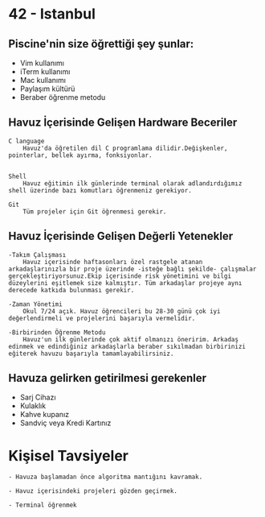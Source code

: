 # 42 - Istanbul

## Piscine'nin size öğrettiği şey şunlar:
- Vim kullanımı
- iTerm kullanımı
- Mac kullanımı
- Paylaşım kültürü
- Beraber öğrenme metodu

## Havuz İçerisinde Gelişen Hardware Beceriler

    C language
        Havuz'da öğretilen dil C programlama dilidir.Değişkenler, pointerlar, bellek ayırma, fonksiyonlar.


    Shell
        Havuz eğitimin ilk günlerinde terminal olarak adlandırdığımız shell üzerinde bazı komutları öğrenmeniz gerekiyor.

    Git 
        Tüm projeler için Git öğrenmesi gerekir.

## Havuz İçerisinde Gelişen Değerli Yetenekler

    -Takım Çalışması
        Havuz içerisinde haftasonları özel rastgele atanan arkadaşlarınızla bir proje üzerinde -isteğe bağlı şekilde- çalışmalar gerçekleştiriyorsunuz.Ekip içerisinde risk yönetimini ve bilgi düzeylerini eşitlemek size kalmıştır. Tüm arkadaşlar projeye aynı derecede katkıda bulunması gerekir.

    -Zaman Yönetimi
        Okul 7/24 açık. Havuz öğrencileri bu 28-30 günü çok iyi değerlendirmeli ve projelerini başarıyla vermelidir.

    -Birbirinden Öğrenme Metodu
        Havuz'un ilk günlerinde çok aktif olmanızı öneririm. Arkadaş edinmek ve edindiğiniz arkadaşlarla beraber sıkılmadan birbirinizi eğiterek havuzu başarıyla tamamlayabilirsiniz.

      
## Havuza gelirken getirilmesi gerekenler

- Sarj Cihazı
- Kulaklık
- Kahve kupanız
- Sandviç veya Kredi Kartınız

# Kişisel Tavsiyeler
    - Havuza başlamadan önce algoritma mantığını kavramak.
    
    - Havuz içerisindeki projeleri gözden geçirmek.

    - Terminal öğrenmek